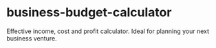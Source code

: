 # business-budget-calculator
Effective income, cost and profit calculator. Ideal for planning your next business venture. 
